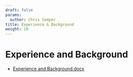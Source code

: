 ```yaml
---
draft: false
params:
  author: Chris Semper 
title: Experience & Background 
weight: 10
---
```


# Experience and Background 
- [Experience and Background.docx](https://killakam3084.github.io/semper/assets/2-dropdowns/professional/1-experience-and-background/Experience%20and%20Background.docx)